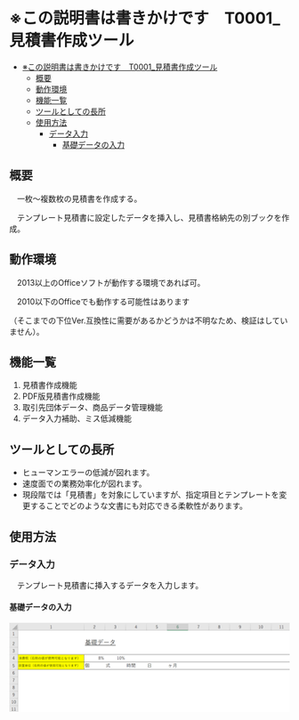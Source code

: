 

# ※この説明書は書きかけです　T0001_見積書作成ツール





- [※この説明書は書きかけです　T0001_見積書作成ツール](#--------------t0001---------)
  * [概要](#--)
  * [動作環境](#----)
  * [機能一覧](#----)
  * [ツールとしての長所](#---------)
  * [使用方法](#----)
    + [データ入力](#-----)
      - [基礎データの入力](#--------)



## 概要

　一枚～複数枚の見積書を作成する。

　テンプレート見積書に設定したデータを挿入し、見積書格納先の別ブックを作成。



## 動作環境

　2013以上のOfficeソフトが動作する環境であれば可。

　2010以下のOfficeでも動作する可能性はあります

（そこまでの下位Ver.互換性に需要があるかどうかは不明なため、検証はしていません）。



## 機能一覧

1. 見積書作成機能
2. PDF版見積書作成機能
3. 取引先団体データ、商品データ管理機能
4. データ入力補助、ミス低減機能



## ツールとしての長所

- ヒューマンエラーの低減が図れます。
- 速度面での業務効率化が図れます。
- 現段階では「見積書」を対象にしていますが、指定項目とテンプレートを変更することでどのような文書にも対応できる柔軟性があります。



## 使用方法

### データ入力

　テンプレート見積書に挿入するデータを入力します。

#### 基礎データの入力

<img src="../_ImageForMarkdown/T0001/image_1.png" style="zoom:80%;" />

